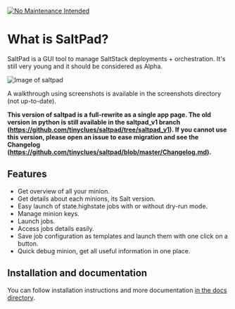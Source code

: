  [![No Maintenance Intended](http://unmaintained.tech/badge.svg)](http://unmaintained.tech/)

# What is SaltPad?

SaltPad is a GUI tool to manage SaltStack deployments + orchestration. It's still very young and it should be considered as Alpha.

![Image of saltpad](screenshots/highstate_result.png)

A walkthrough using screenshots is available in the screenshots directory (not up-to-date).

**This version of saltpad is a full-rewrite as a single app page. The old version in python is still available in the saltpad_v1 branch (https://github.com/tinyclues/saltpad/tree/saltpad_v1). If you cannot use this version, please open an issue to ease migration and see the Changelog (https://github.com/tinyclues/saltpad/blob/master/Changelog.md).**

## Features

* Get overview of all your minion.
* Get details about each minions, its Salt version.
* Easy launch of state.highstate jobs with or without dry-run mode.
* Manage minion keys.
* Launch jobs.
* Access jobs details easily.
* Save job configuration as templates and launch them with one click on a button.
* Quick debug minion, get all useful information in one place.

## Installation and documentation

You can follow installation instructions and more documentation [in the docs directory](docs/README.md).
